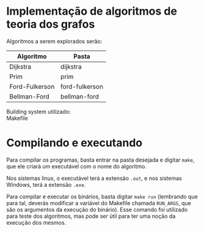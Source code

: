 # Implementação de algoritmos de teoria dos grafos

Algoritmos a serem explorados serão:

| Algoritmo | Pasta |
| --------- | ----- |
| Dijkstra  | dijkstra |
| Prim      | prim |
| Ford-Fulkerson | ford-fulkerson |
| Bellman-Ford | bellman-ford |

Building system utilizado: \
Makefile

# Compilando e executando

Para compilar os programas, basta entrar na pasta desejada e digitar `make`, que ele criará um executável com o nome do algoritmo.

Nos sistemas linux, o executável terá a extensão `.out`, e nos sistemas Windows, terá a extensão `.exe`.

Para compilar e executar os binários, basta digitar `make run` (lembrando que para tal, deverás modificar a variável do Makefile chamada `RUN_ARGS`, que são os argumentos da execução do binário). Esse comando foi utilizado para teste dos algoritmos, mas pode ser útil para ter uma noção da execução dos mesmos.
